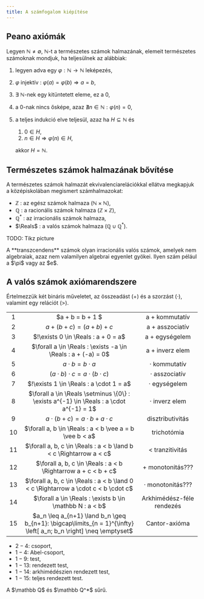 ```yaml
---
title: A számfogalom kiépítése
---
```


## Peano axiómák

Legyen $\mathbb N \neq \emptyset$, $\mathbb N$-t a természetes számok
halmazának, elemeit természetes számoknak mondjuk, ha teljesülnek az
alábbiak:

1.  legyen adva egy $\varphi : \mathbb N \rightarrow \mathbb N$
    leképezés,
2.  $\varphi$ injektív : $\varphi(a) = \varphi(b) \Rightarrow a = b$,
3.  $\exists$ $\mathbb N$-nek egy kitüntetett eleme, ez a $0$,
4.  a $0$-nak nincs ősképe, azaz $\nexists n \in \mathbb N : \varphi(n) = 0$,
5.  a teljes indukció elve teljesül, azaz ha $H \subseteq \mathbb N$ és
    1.  $0 \in H$,
    2.  $n \in H \Rightarrow \varphi(n) \in H$,
    
    akkor $H = \mathbb N$.

## Természetes számok halmazának bővítése

A természetes számok halmazát ekvivalenciarelációkkal ellátva megkapjuk
a középiskolában megismert számhalmazokat:

-   $\mathbb Z$ : az egész számok halmaza ($\mathbb N \times \mathbb N$),
-   $\mathbb Q$ : a racionális számok halmaza ($\mathbb Z \times \mathbb Z$),
-   $\mathbb Q^*$ : az irracionális számok halmaza,
-   $\Reals$ : a valós számok halmaza ($\mathbb Q \cup \mathbb Q^*$).

TODO: Tikz picture

<Note>
  A **transzcendens** számok olyan irracionális valós számok, amelyek nem
  algebraiak, azaz nem valamilyen algebrai egyenlet gyökei. Ilyen szám
  pélául a $\pi$ vagy az $e$.
</Note>

## A valós számok axiómarendszere

Értelmezzük két bináris műveletet, az összeadást ($+$) és a szorzást
($\cdot$), valamint egy relációt ($>$).

|     |                                                                                                                   |                           |
| :-: | :---------------------------------------------------------------------------------------------------------------: | :-----------------------: |
|  1  |                                                 $a + b = b + 1 $                                                  |     a $+$ kommutatív      |
|  2  |                                            $a + (b + c) = (a + b) + c$                                            |     a $+$ asszociatív     |
|  3  |                                        $!\exists 0 \in \Reals : a + 0 = a$                                        |     a $+$ egységelem      |
|  4  |                           $\forall a \in \Reals : \exists -a \in \Reals : a + (-a) = 0$                           |     a $+$ inverz elem     |
|  5  |                                              $a \cdot b = b \cdot a$                                              |    $\cdot$ kommutatív     |
|  6  |                                    $(a \cdot b) \cdot c = a \cdot (b \cdot c)$                                    |    $\cdot$ asszociatív    |
|  7  |                                      $!\exists 1 \in \Reals : a \cdot 1 = a$                                      |    $\cdot$ egységelem     |
|  8  |              $\forall a \in \Reals \setminus \{0\} : \exists a^{-1} \in \Reals : a \cdot a^{-1} = 1$              |    $\cdot$ inverz elem    |
|  9  |                                     $a \cdot (b + c) = a \cdot b + a \cdot c$                                     |     disztributivitás      |
| 10  |                              $\forall a, b \in \Reals : a < b \vee a = b \vee b < a$                              |        trichotómia        |
| 11  |                        $\forall a, b, c \in \Reals : a < b \land b < c \Rightarrow a < c$                         |     $<$ tranzitivitás     |
| 12  |                          $\forall a, b, c \in \Reals : a < b \Rightarrow a + c < b + c$                           |    $+$ monotonitás???     |
| 13  |                $\forall a, b, c \in \Reals : a < b \land 0 < c \Rightarrow a \cdot c < b \cdot c$                 |  $\cdot$ monotonitás???   |
| 14  |                             $\forall a \in \Reals : \exists b \in \mathbb N : a < b$                              | Arkhimédész-féle rendezés |
| 15  | $a_n \leq a_{n+1} \land b_n \geq b_{n+1}: \bigcap\limits_{n = 1}^{\infty} \left[ a_n; b_n \right] \neq \emptyset$ |       Cantor-axióma       |

- $2 - 4$: csoport,
- $1 - 4$: Abel-csoport,
- $1 - 9$: test,
- $1 - 13$: rendezett test,
- $1 - 14$: arkhimédészien rendezett test,
- $1 - 15$: teljes rendezett test.

<Statement>
  A $\mathbb Q$ és $\mathbb Q^*$ sűrű.
</Statement>
